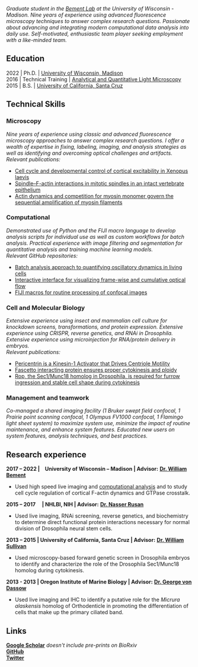 _Graduate student in the [Bement Lab](https://bement.cellimaging.wisc.edu/) at the University of Wisconsin - Madison. Nine years of experience using advanced fluorescence microscopy techniques to answer complex research questions. Passionate about advancing and integrating modern computational data analysis into daily use. Self-motivated, enthusiastic team player seeking employment with a like-minded team._

## Education
2022 | Ph.D. | [University of Wisconsin, Madison](https://cmb.wisc.edu/)  
2016 | Technical Training | [Analytical and Quantitative Light Microscopy](https://www.mbl.edu/education/advanced-research-training-courses/course-offerings/analytical-and-quantitative-light-microscopy)  
2015 | B.S. | [University of California, Santa Cruz](https://mcd.ucsc.edu/)

## Technical Skills

### Microscopy
_Nine years of experience using classic and advanced fluorescence microscopy approaches to answer complex research questions. I offer a wealth of expertise in fixing, labeling, imaging, and analysis strategies as well as identifying and overcoming optical challenges and artifacts._  
*Relevant publications:*  
- [Cell cycle and developmental control of cortical excitability in Xenopus laevis](https://www.biorxiv.org/content/10.1101/2022.02.11.480124v1)
- [Spindle–F-actin interactions in mitotic spindles in an intact vertebrate epithelium](https://www.molbiolcell.org/doi/full/10.1091/mbc.E19-02-0126)
- [Actin dynamics and competition for myosin monomer govern the sequential amplification of myosin filaments](https://www.nature.com/articles/ncb3463)

### Computational
_Demonstrated use of Python and the FIJI macro language to develop analysis scripts for individual use as well as custom workflows for batch analysis. Practical experience with image filtering and segmentation for quantitative analysis and training machine learning models._  
*Relevant GitHub repositories:*  
- [Batch analysis approach to quantifying oscillatory dynamics in living cells](https://github.com/zacswider/waveAnalysis/blob/main/README.md)
- [Interactive interface for visualizing frame-wise and cumulative optical flow](https://github.com/zacswider/opticalFlow/blob/main/README.md)
- [FIJI macros for routine processing of confocal images](https://github.com/zacswider/Macros/blob/main/README.md)

### Cell and Molecular Biology
_Extensive experience using insect and mammalian cell culture for knockdown screens, transformations, and protein expression. Extensive experience using CRISPR, reverse genetics, and RNAi in Drosophila. Extensive experience using microinjection for RNA/protein delivery in embryos._  
*Relevant publications:*  
- [Pericentrin is a Kinesin-1 Activator that Drives Centriole Motility](https://www.biorxiv.org/content/10.1101/2022.01.12.476023v1)
- [Fascetto interacting protein ensures proper cytokinesis and ploidy](https://www.molbiolcell.org/doi/full/10.1091/mbc.E18-09-0573)
- [Rop, the Sec1/Munc18 homolog in Drosophila, is required for furrow ingression and stable cell shape during cytokinesis](https://journals.biologists.com/jcs/article/129/2/430/55753/Rop-the-Sec1-Munc18-homolog-in-Drosophila-is)

### Management and teamwork
_Co-managed a shared imaging facility (1 Bruker swept field confocal, 1 Prairie point scanning confocal, 1 Olympus FV1000 confocal, 1 Flamingo light sheet system) to maximize system use, minimize the impact of routine maintenance, and enhance system features. Educated new users on system features, analysis techniques, and best practices._

## Research experience
**2017 – 2022 | University of Wisconsin – Madison | Advisor:** [**Dr. William Bement**](https://bement.cellimaging.wisc.edu/)
- Used high speed live imaging and [computational analysis](https://github.com/zacswider/waveAnalysis/blob/main/README.md) and to study cell cycle regulation of cortical F-actin dynamics and GTPase crosstalk.

**2015 – 2017  | NHLBI, NIH | Advisor:** [**Dr. Nasser Rusan**](https://www.rusanlab.com/)
- Used live imaging, RNAi screening, reverse genetics, and biochemistry to determine direct functional protein interactions necessary for normal division of Drosophila neural stem cells.

**2013 – 2015 | University of California, Santa Cruz | Advisor:** [**Dr. William Sullivan**](https://sullivan.mcdb.ucsc.edu/)
- Used microscopy-based forward genetic screen in Drosophila embryos to identify and characterize the role of the Drosophila Sec1/Munc18 homolog during cytokinesis.

**2013 - 2013 | Oregon Institute of Marine Biology | Advisor:** [**Dr. George von Dassow**](http://gvondassow.com/Research_Site/Home.html)
- Used live imaging and IHC to identify a putative role for the _Micrura alaskensis_ homolog of Orthodenticle in promoting the differentiation of cells that make up the primary ciliated band.


## Links
[**Google Scholar**](https://scholar.google.com/citations?user=AXP4TbcAAAAJ&hl=en) _doesn't include pre-prints on BioRxiv_  
[**GitHub**](https://github.com/zacswider)  
[**Twitter**](https://twitter.com/ZacSwider)  
